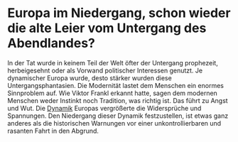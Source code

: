 # Europa im Niedergang, schon wieder die alte Leier vom Untergang des Abendlandes?

In der Tat wurde in keinem Teil der Welt öfter der Untergang prophezeit, herbeigesehnt oder als Vorwand politischer Interessen genutzt. Je dynamischer Europa wurde, desto stärker wurden diese Untergangsphantasien. Die Modernität lastet dem Menschen ein enormes Sinnproblem auf. Wie Viktor Frankl erkannt hatte, sagen dem modernen Menschen weder Instinkt noch Tradition, was richtig ist. Das führt zu Angst und Wut. Die [Dynamik](dynamik.md) Europas vergrößerte die Widersprüche und Spannungen. Den Niedergang dieser Dynamik festzustellen, ist etwas ganz anderes als die historischen Warnungen vor einer unkontrollierbaren und rasanten Fahrt in den Abgrund.